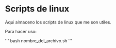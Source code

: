 Scripts de linux
================

Aqui almaceno los scripts de linux que me son utiles.

Para hacer uso:

'''
bash nombre_del_archivo.sh
'''

